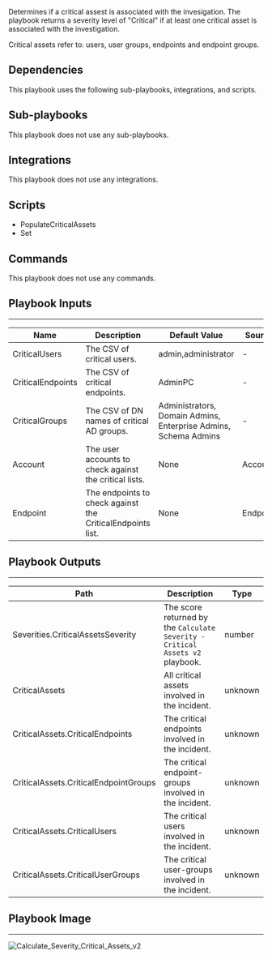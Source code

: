 Determines if a critical assest is associated with the invesigation. The playbook returns a severity level of "Critical" if at least one critical asset is associated with the investigation.  

Critical assets refer to: users, user groups, endpoints and endpoint groups.

## Dependencies
This playbook uses the following sub-playbooks, integrations, and scripts.

## Sub-playbooks
This playbook does not use any sub-playbooks.

## Integrations
This playbook does not use any integrations.

## Scripts
* PopulateCriticalAssets
* Set

## Commands
This playbook does not use any commands.

## Playbook Inputs
---

| **Name** | **Description** | **Default Value** | **Source** | **Required** |
| --- | --- | --- | --- | --- |
| CriticalUsers | The CSV of critical users. | admin,administrator | - | Optional |
| CriticalEndpoints | The CSV of critical endpoints. | AdminPC | - | Optional |
| CriticalGroups | The CSV of DN names of critical AD groups. | Administrators, Domain Admins, Enterprise Admins, Schema Admins | - | Optional |
| Account | The user accounts to check against the critical lists. | None | Account | Optional |
| Endpoint | The endpoints to check against the CriticalEndpoints list. | None | Endpoint | Optional |

## Playbook Outputs
---

| **Path** | **Description** | **Type** |
| --- | --- | --- |
| Severities.CriticalAssetsSeverity | The score returned by the `Calculate Severity - Critical Assets v2` playbook. | number |
| CriticalAssets | All critical assets involved in the incident. | unknown |
| CriticalAssets.CriticalEndpoints | The critical endpoints involved in the incident. | unknown |
| CriticalAssets.CriticalEndpointGroups | The critical endpoint-groups involved in the incident. | unknown |
| CriticalAssets.CriticalUsers | The critical users involved in the incident. | unknown |
| CriticalAssets.CriticalUserGroups | The critical user-groups involved in the incident. | unknown |


## Playbook Image
---
![Calculate_Severity_Critical_Assets_v2](../../doc_files/Calculate_Severity_Critical_Assets_v2.png)
